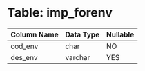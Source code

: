 # Table: imp_forenv

| Column Name | Data Type | Nullable |
|-------------|-----------|----------|
| cod_env | char | NO |
| des_env | varchar | YES |
